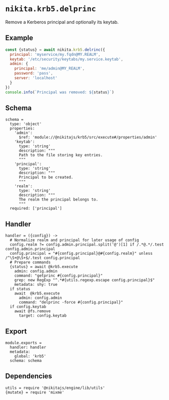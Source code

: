
# `nikita.krb5.delprinc`

Remove a Kerberos principal and optionally its keytab.

## Example

```js
const {status} = await nikita.krb5.delrinc({
  principal: 'myservice/my.fqdn@MY.REALM',
  keytab: '/etc/security/keytabs/my.service.keytab',
  admin: {
    principal: 'me/admin@MY_REALM',
    password: 'pass',
    server: 'localhost'
  }
})
console.info(`Principal was removed: ${status}`)
```

## Schema

    schema =
      type: 'object'
      properties:
        'admin':
          $ref: 'module://@nikitajs/krb5/src/execute#/properties/admin'
        'keytab':
          type: 'string'
          description: """
          Path to the file storing key entries.
          """
        'principal':
          type: 'string'
          description: """
          Principal to be created.
          """
        'realm':
          type: 'string'
          description: """
          The realm the principal belongs to.
          """
      required: ['principal']

## Handler

    handler = ({config}) ->
      # Normalize realm and principal for later usage of config
      config.realm ?= config.admin.principal.split('@')[1] if /.*@.*/.test config.admin.principal
      config.principal = "#{config.principal}@#{config.realm}" unless /^\S+@\S+$/.test config.principal
      # Prepare commands
      {status} = await @krb5.execute
        admin: config.admin
        command: "getprinc #{config.principal}"
        grep: new RegExp "^.*#{utils.regexp.escape config.principal}$"
        metadata: shy: true
      if status
        await  @krb5.execute
          admin: config.admin
          command: "delprinc -force #{config.principal}"
      if config.keytab
        await @fs.remove
          target: config.keytab

## Export

    module.exports =
      handler: handler
      metadata:
        global: 'krb5'
      schema: schema

## Dependencies

    utils = require '@nikitajs/engine/lib/utils'
    {mutate} = require 'mixme'
